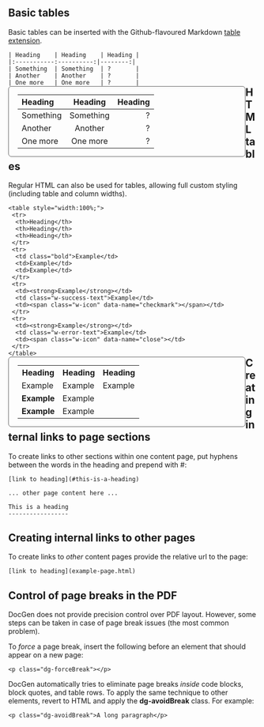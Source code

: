 ﻿<style>
.container {
  box-sizing: border-box;
  float:left;
  width: 480px;
}
.codeContainer {
  margin: 0 20px 0 0;
}
.codeContainer pre {
  margin: 0;
}
.codeContainer code {
}
.codeContainer p {
  margin: 0;
  padding: 0;
}
.exampleContainer {
  margin: 0;
  border: 1px solid #666;
  border-radius: 6px;
  padding: 0 18px 0 18px;
}
.exampleContainer img {
  margin-top: 5px;
}
#content table {
  width: 400px!important;
}
.hljs-change {
  background-color: initial!important;
}
</style>

## Basic tables

Basic tables can be inserted with the Github-flavoured Markdown
[table extension](https://help.github.com/articles/github-flavored-markdown/#tables).

<div class="container codeContainer">
<pre><code>| Heading    | Heading    | Heading |
|:-----------:----------:|--------:|
| Something  | Something  | ?       |
| Another    | Another    | ?       |
| One more   | One more   | ?       |</code></pre>
</div>
<div class="container exampleContainer">
<table class="w-table w-fixed w-stripe">
<thead>
<tr>
<th style="text-align:left">Heading</th>
<th style="text-align:center">Heading</th>
<th style="text-align:right">Heading</th>
</tr>
</thead>
<tbody>
<tr>
<td style="text-align:left">Something</td>
<td style="text-align:center">Something</td>
<td style="text-align:right">?</td>
</tr>
<tr>
<td style="text-align:left">Another</td>
<td style="text-align:center">Another</td>
<td style="text-align:right">?</td>
</tr>
<tr>
<td style="text-align:left">One more</td>
<td style="text-align:center">One more</td>
<td style="text-align:right">?</td>
</tr>
</tbody>
</table>
</div><br class="w-clear"/>

## HTML tables

Regular HTML can also be used for tables, allowing full custom styling (including table and column widths).

<div class="container codeContainer">
<pre><code>&lt;table style=&quot;width:100%;&quot;&gt;
 &lt;tr&gt;
  &lt;th&gt;Heading&lt;/th&gt;
  &lt;th&gt;Heading&lt;/th&gt;
  &lt;th&gt;Heading&lt;/th&gt;
 &lt;/tr&gt;
 &lt;tr&gt;
  &lt;td class=&quot;bold&quot;&gt;Example&lt;/td&gt;
  &lt;td&gt;Example&lt;/td&gt;
  &lt;td&gt;Example&lt;/td&gt;
 &lt;/tr&gt;
 &lt;tr&gt;
  &lt;td&gt;&lt;strong&gt;Example&lt;/strong&gt;&lt;/td&gt;
  &lt;td class=&quot;w-success-text&quot;&gt;Example&lt;/td&gt;
  &lt;td&gt;&lt;span class=&quot;w-icon&quot; data-name=&quot;checkmark&quot;&gt;&lt;/span&gt;&lt;/td&gt;
 &lt;/tr&gt;
 &lt;tr&gt;
  &lt;td&gt;&lt;strong&gt;Example&lt;/strong&gt;&lt;/td&gt;
  &lt;td class=&quot;w-error-text&quot;&gt;Example&lt;/td&gt;
  &lt;td&gt;&lt;span class=&quot;w-icon&quot; data-name=&quot;close&quot;&gt;&lt;/td&gt;
 &lt;/tr&gt;
&lt;/table&gt;</code></pre>
</div>
<div class="container exampleContainer">
<table style="width:100%;">
 <tr>
  <th>Heading</th>
  <th>Heading</th>
  <th>Heading</th>
 </tr>
 <tr>
  <td class="bold">Example</td>
  <td>Example</td>
  <td>Example</td>
 </tr>
 <tr>
  <td><strong>Example</strong></td>
  <td class="w-success-text">Example</td>
  <td><span class="w-icon" data-name="checkmark"></span></td>
 </tr>
 <tr>
  <td><strong>Example</strong></td>
  <td class="w-error-text">Example</td>
  <td><span class="w-icon" data-name="close"></td>
 </tr>
</table>
</div><br class="w-clear"/>

## Creating internal links to page sections

To create links to other sections within one content page, put hyphens between the words in the heading and prepend with #:

	[link to heading](#this-is-a-heading)

	... other page content here ...

	This is a heading
	-----------------

## Creating internal links to other pages

To create links to *other* content pages provide the relative url to the page:

	[link to heading](example-page.html)

## Control of page breaks in the PDF

DocGen does not provide precision control over PDF layout. However, some steps can be taken in case of page break
issues (the most common problem).

To *force* a page break, insert the following before an element that should appear on a new page:

	<p class="dg-forceBreak"></p>

DocGen automatically tries to eliminate page breaks *inside* code blocks, block quotes, and table rows.
To apply the same technique to other elements, revert to HTML and apply the **dg-avoidBreak** class. For example:

	<p class="dg-avoidBreak">A long paragraph</p>